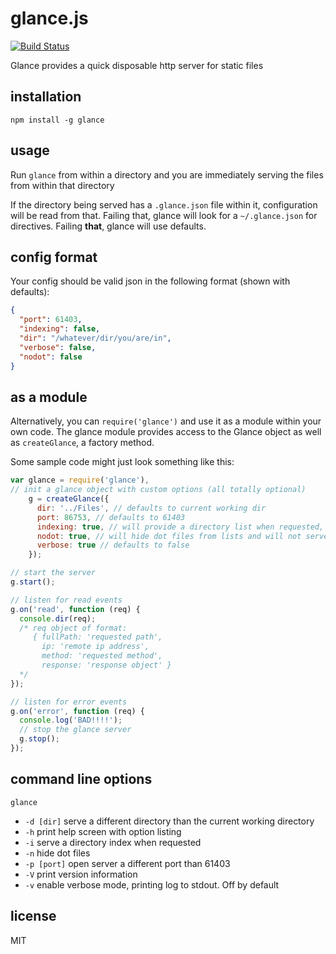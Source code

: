 glance.js
===

[![Build Status](https://travis-ci.org/jarofghosts/glance.png?branch=master)](https://travis-ci.org/jarofghosts/glance)

Glance provides a quick disposable http server for static files

## installation

``
npm install -g glance
``

## usage

Run `glance` from within a directory and you are immediately serving the files from within that directory

If the directory being served has a `.glance.json` file within it, configuration will be read from that. Failing that, glance
will look for a `~/.glance.json` for directives. Failing **that**, glance will use defaults.

## config format

Your config should be valid json in the following format (shown with defaults):

```json
{
  "port": 61403,
  "indexing": false,
  "dir": "/whatever/dir/you/are/in",
  "verbose": false,
  "nodot": false
}
```

## as a module

Alternatively, you can `require('glance')` and use it as a module within your own code.
The glance module provides access to the Glance object as well as `createGlance`, a factory method.

Some sample code might just look something like this:

````js
var glance = require('glance'),
// init a glance object with custom options (all totally optional)
    g = createGlance({
      dir: '../Files', // defaults to current working dir
      port: 86753, // defaults to 61403
      indexing: true, // will provide a directory list when requested, defaults to false
      nodot: true, // will hide dot files from lists and will not serve them, defaults to false
      verbose: true // defaults to false
    });

// start the server
g.start();

// listen for read events
g.on('read', function (req) {
  console.dir(req);
  /* req object of format:
     { fullPath: 'requested path',
       ip: 'remote ip address',
       method: 'requested method',
       response: 'response object' }
  */
});

// listen for error events
g.on('error', function (req) {
  console.log('BAD!!!!');
  // stop the glance server
  g.stop();
});
````

## command line options

`glance`
- `-d [dir]` serve a different directory than the current working directory
- `-h` print help screen with option listing
- `-i` serve a directory index when requested
- `-n` hide dot files
- `-p [port]` open server a different port than 61403
- `-V` print version information
- `-v` enable verbose mode, printing log to stdout. Off by default

## license

MIT
